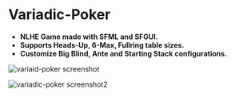 # Variadic-Poker

- **NLHE Game made with SFML and SFGUI.**<br />
- **Supports Heads-Up, 6-Max, Fullring table sizes.**<br />
- **Customize Big Blind, Ante and Starting Stack configurations.**<br />

![variaid-poker screenshot](https://cloud.githubusercontent.com/assets/26044298/25560817/4ec4d91c-2d2c-11e7-8f4c-8eaa7601c30c.png)

![variadic-poker screenshot2](https://cloud.githubusercontent.com/assets/26044298/25560888/9e111c3c-2d2d-11e7-84d3-d08d87135fd7.png)


